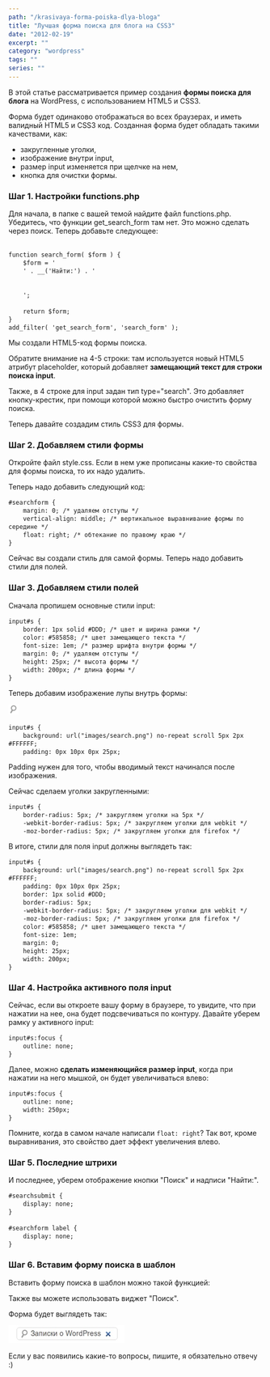 ```yaml
---
path: "/krasivaya-forma-poiska-dlya-bloga"
title: "Лучшая форма поиска для блога на CSS3"
date: "2012-02-19"
excerpt: ""
category: "wordpress"
tags: ""
series: ""
---
```


В этой статье рассматривается пример создания **формы поиска для блога** на WordPress, с использованием HTML5 и CSS3.

Форма будет одинаково отображаться во всех браузерах, и иметь валидный HTML5 и CSS3 код. Созданная форма будет обладать такими качествами, как:

- закругленные уголки,
- изображение внутри input,
- размер input изменяется при щелчке на нем,
- кнопка для очистки формы.

### Шаг 1. Настройки functions.php

Для начала, в папке с вашей темой найдите файл functions.php. Убедитесь, что функции get\_search\_form там нет. Это можно сделать через поиск. Теперь добавьте следующее:

```

function search_form( $form ) {
	$form = '
	' . __('Найти:') . '
	
	
	';
 
	return $form;
}
add_filter( 'get_search_form', 'search_form' );
```

Мы создали HTML5-код формы поиска.

Обратите внимание на 4-5 строки: там используется новый HTML5 атрибут placeholder, который добавляет **замещающий текст для строки поиска input**.

Также, в 4 строке для input задан тип type="search". Это добавляет кнопку-крестик, при помощи которой можно быстро очистить форму поиска.

Теперь давайте создадим стиль CSS3 для формы.

### Шаг 2. Добавляем стили формы

Откройте файл style.css. Если в нем уже прописаны какие-то свойства для формы поиска, то их надо удалить.

Теперь надо добавить следующий код:

```
#searchform {
	margin: 0; /* удаляем отступы */
	vertical-align: middle; /* вертикальное выравнивание формы по середине */
	float: right; /* обтекание по правому краю */
}
```

Сейчас вы создали стиль для самой формы. Теперь надо добавить стили для полей.

### Шаг 3. Добавляем стили полей

Сначала пропишем основные стили input:

```
input#s {
	border: 1px solid #DDD; /* цвет и ширина рамки */
	color: #585858; /* цвет замещающего текста */
	font-size: 1em; /* размер шрифта внутри формы */
	margin: 0; /* удаляем отступы */
	height: 25px; /* высота формы */
	width: 200px; /* длина формы */
}
```

Теперь добавим изображение лупы внутрь формы:

[![](images/search.png "search")](http://oriolo.ru/wp-content/uploads/2012/02/search.png)

```
input#s {
	background: url("images/search.png") no-repeat scroll 5px 2px #FFFFFF;
	padding: 0px 10px 0px 25px;

```

Padding нужен для того, чтобы вводимый текст начинался после изображения.

Сейчас сделаем уголки закругленными:

```
input#s {
	border-radius: 5px; /* закругляем уголки на 5px */
	-webkit-border-radius: 5px; /* закругляем уголки для webkit */
	-moz-border-radius: 5px; /* закругляем уголки для firefox */

```

В итоге, стили для поля input должны выглядеть так:

```
input#s {
	background: url("images/search.png") no-repeat scroll 5px 2px #FFFFFF;
	padding: 0px 10px 0px 25px;
	border: 1px solid #DDD;
	border-radius: 5px;
	-webkit-border-radius: 5px; /* закругляем уголки для webkit */
	-moz-border-radius: 5px; /* закругляем уголки для firefox */
	color: #585858; /* цвет замещающего текста */
	font-size: 1em;
	margin: 0;
	height: 25px;
	width: 200px;
}
```

### Шаг 4. Настройка активного поля input

Сейчас, если вы откроете вашу форму в браузере, то увидите, что при нажатии на нее, она будет подсвечиваться по контуру. Давайте уберем рамку у активного input:

```
input#s:focus {
	outline: none;
}
```

Далее, можно **сделать изменяющийся размер input**, когда при нажатии на него мышкой, он будет увеличиваться влево:

```
input#s:focus {
	outline: none;
	width: 250px;
}
```

Помните, когда в самом начале написали `float: right`? Так вот, кроме выравнивания, это свойство дает эффект увеличения влево.

### Шаг 5. Последние штрихи

И последнее, уберем отображение кнопки "Поиск" и надписи "Найти:".

```
#searchsubmit {
	display: none;
}

#searchform label {
	display: none;
}
```

### Шаг 6. Вставим форму поиска в шаблон

Вставить форму поиска в шаблон можно такой функцией:

Также вы можете использовать виджет "Поиск".

Форма будет выглядеть так:

[![](images/screenshot_003.jpeg "форма поиска")](http://oriolo.ru/wp-content/uploads/2012/02/screenshot_003.jpeg)

Если у вас появились какие-то вопросы, пишите, я обязательно отвечу :)
